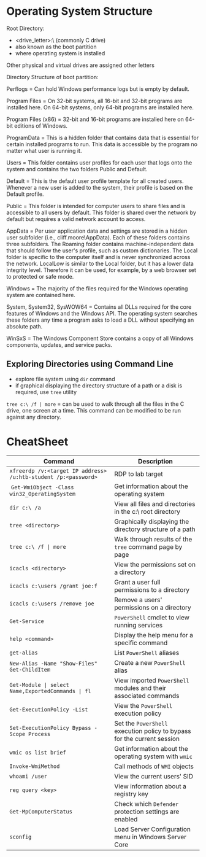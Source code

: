 # Operating System Structure

Root Directory:
- <drive_letter>:\ (commonly C drive)
- also known as the boot partition
- where operating system is installed

Other physical and virtual drives are assigned other letters

Directory Structure of boot partition:

Perflogs = Can hold Windows performance logs but is empty by default.

Program Files = On 32-bit systems, all 16-bit and 32-bit programs are installed here. On 64-bit systems, only 64-bit programs are installed here.

Program Files (x86) = 32-bit and 16-bit programs are installed here on 64-bit editions of Windows.

ProgramData = This is a hidden folder that contains data that is essential for certain installed programs to run. This data is accessible by the program no matter what user is running it.

Users = This folder contains user profiles for each user that logs onto the system and contains the two folders Public and Default.

Default = This is the default user profile template for all created users. Whenever a new user is added to the system, their profile is based on the Default profile.

Public = This folder is intended for computer users to share files and is accessible to all users by default. This folder is shared over the network by default but requires a valid network account to access.

AppData = Per user application data and settings are stored in a hidden user subfolder (i.e., cliff.moore\AppData). Each of these folders contains three subfolders. The Roaming folder contains machine-independent data that should follow the user's profile, such as custom dictionaries. The Local folder is specific to the computer itself and is never synchronized across the network. LocalLow is similar to the Local folder, but it has a lower data integrity level. Therefore it can be used, for example, by a web browser set to protected or safe mode.

Windows  = The majority of the files required for the Windows operating system are contained here.

System, System32, SysWOW64 = Contains all DLLs required for the core features of Windows and the Windows API. The operating system searches these folders any time a program asks to load a DLL without specifying an absolute path.

WinSxS = The Windows Component Store contains a copy of all Windows components, updates, and service packs.


## Exploring Directories using Command Line
- explore file system using `dir` command
- if graphical displaying the directory structure of a path or a disk is required, use `tree` utility    

`tree c:\ /f | more` = can be used to walk through all the files in the C drive, one screen at a time. This command can be modified to be run against any directory.

# CheatSheet

| **Command** | **Description** |
| --------------|-------------------|
| `xfreerdp /v:<target IP address> /u:htb-student /p:<password>` | RDP to lab target |
| `Get-WmiObject -Class win32_OperatingSystem` | Get information about the operating system |
| `dir c:\ /a` | View all files and directories in the c:\ root directory |
| `tree <directory>` | Graphically displaying the directory structure of a path |
| `tree c:\ /f \| more` | Walk through results of the `tree` command page by page |
| `icacls <directory>` | View the permissions set on a directory |
| `icacls c:\users /grant joe:f` | Grant a user full permissions to a directory |
| `icacls c:\users /remove joe` | Remove a users' permissions on a directory |
| `Get-Service` | `PowerShell` cmdlet to view running services |
| `help <command>` | Display the help menu for a specific command |
| `get-alias` | List `PowerShell` aliases |
| `New-Alias -Name "Show-Files" Get-ChildItem` | Create a new `PowerShell` alias |
| `Get-Module \| select Name,ExportedCommands \| fl` | View imported `PowerShell` modules and their associated commands |
| `Get-ExecutionPolicy -List` | View the `PowerShell` execution policy |
| `Set-ExecutionPolicy Bypass -Scope Process` | Set the `PowerShell` execution policy to bypass for the current session |
| `wmic os list brief` | Get information about the operating system with `wmic` |
| `Invoke-WmiMethod` | Call methods of `WMI` objects |
| `whoami /user` | View the current users' SID |
| `reg query <key>` | View information about a registry key |
| `Get-MpComputerStatus` | Check which `Defender` protection settings are enabled |
| `sconfig` | Load Server Configuration menu in Windows Server Core |

